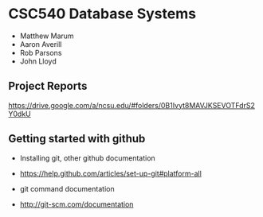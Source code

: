 CSC540 Database Systems
======
- Matthew Marum
- Aaron Averill
- Rob Parsons
- John Lloyd

Project Reports
----
https://drive.google.com/a/ncsu.edu/#folders/0B1Ivyt8MAVJKSEVOTFdrS2Y0dkU

Getting started with github
---------------

- Installing git, other github documentation 
- https://help.github.com/articles/set-up-git#platform-all


- git command documentation
- http://git-scm.com/documentation
